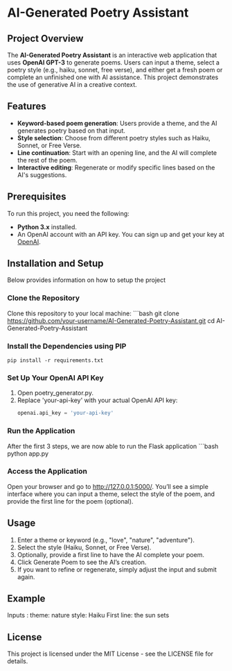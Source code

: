 # AI-Generated Poetry Assistant

## Project Overview
The **AI-Generated Poetry Assistant** is an interactive web application that uses **OpenAI GPT-3** to generate poems. Users can input a theme, select a poetry style (e.g., haiku, sonnet, free verse), and either get a fresh poem or complete an unfinished one with AI assistance. This project demonstrates the use of generative AI in a creative context.

## Features
- **Keyword-based poem generation**: Users provide a theme, and the AI generates poetry based on that input.
- **Style selection**: Choose from different poetry styles such as Haiku, Sonnet, or Free Verse.
- **Line continuation**: Start with an opening line, and the AI will complete the rest of the poem.
- **Interactive editing**: Regenerate or modify specific lines based on the AI's suggestions.


## Prerequisites

To run this project, you need the following:
- **Python 3.x** installed.
- An OpenAI account with an API key. You can sign up and get your key at [OpenAI](https://beta.openai.com/signup/).

## Installation and Setup
Below provides information on how to setup the project

### Clone the Repository
Clone this repository to your local machine:
    ```bash
    git clone https://github.com/your-username/AI-Generated-Poetry-Assistant.git
    cd AI-Generated-Poetry-Assistant

### Install the Dependencies using PIP
    pip install -r requirements.txt

### Set Up Your OpenAI API Key
1. Open poetry_generator.py.
2. Replace 'your-api-key' with your actual OpenAI API key:
    ```python
    openai.api_key = 'your-api-key'

### Run the Application
After the first 3 steps, we are now able to run the Flask application
    ```bash
    python app.py

### Access the Application
Open your browser and go to http://127.0.0.1:5000/. You’ll see a simple interface where you can input a theme, select the style of the poem, and provide the first line for the poem (optional).


## Usage
1. Enter a theme or keyword (e.g., "love", "nature", "adventure").
2. Select the style (Haiku, Sonnet, or Free Verse).
3. Optionally, provide a first line to have the AI complete your poem.
4. Click Generate Poem to see the AI’s creation.
5. If you want to refine or regenerate, simply adjust the input and submit again.

## Example
Inputs :
theme: nature
style: Haiku
First line: the sun sets

## License
This project is licensed under the MIT License - see the LICENSE file for details.





